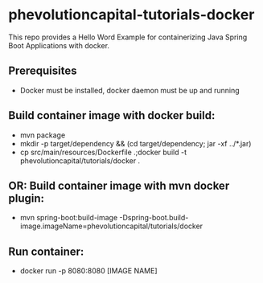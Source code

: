 # phevolutioncapital-tutorials-docker
This repo provides a Hello Word Example for containerizing Java Spring Boot Applications with docker. 

## Prerequisites
- Docker must be installed, docker daemon must be up and running

## Build container image with docker build:
- mvn package
- mkdir -p target/dependency && (cd target/dependency; jar -xf ../*.jar)
- cp src/main/resources/Dockerfile .;docker build -t phevolutioncapital/tutorials/docker .

## OR: Build container image with mvn docker plugin:
- mvn spring-boot:build-image -Dspring-boot.build-image.imageName=phevolutioncapital/tutorials/docker

## Run container:
- docker run -p 8080:8080 [IMAGE NAME]

